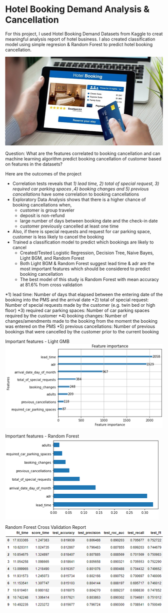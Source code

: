 # Hotel Booking Demand Analysis & Cancellation
For this project, I used Hotel Booking Demand Datasets from Kaggle to creat meaningful analysis report of hotel business. I also created classification model using simple regresion & Random Forest to predict hotel booking cancellation.

![](hotelbooking.jpg)

Question:
What are the features correlated to booking cancellation and can machine learning algorithm predict booking cancellation of customer based on features in the datasets?

Here are the outcomes of the project
  * Correlation tests reveals that *1) lead time, 2) total of special request, 3) required car parking spaces ,4) booking changes and 5) previous cancellations* have some correlation to booking cancellations
  * Exploratory Data Analysis shows that there is a higher chance of booking cancellations when,
      - customer is group traveler
      - deposit is non-refund
      - large number of days between booking date and the check-in date
      - customer previously cancelled at least one time
  * Also, if there is special requests and request for car parking space, customer is less likely to cancel the booking
  * Trained a classification model to predict which bookings are likely to cancel
      - Created/Tested Logistic Regression, Decision Tree, Naive Bayes, Light BGM, and Random Forest
      - Both Light BGM & Random Forest suggest lead time & adr are the most important features which should be considered to predict booking cancellation
      - The best model of this study is Random Forest with mean accuracy at 81.6% from cross validation

*1) lead time: Number of days that elapsed between the entering date of the booking into the PMS and the arrival date
*2) total of special request: Number of special requests made by the customer (e.g. twin bed or high floor)
*3) required car parking spaces: Number of car parking spaces required by the customer
*4) booking changes: Number of changes/amendments made to the booking from the moment the booking was entered on the PMS
*5) previous cancellations: Number of previous bookings that were cancelled by the customer prior to the current booking

Important features - Light GMB
![](Capture135.PNG)

Important features - Random Forest
![](Capture136.PNG)

Random Forest Cross Validation Report
![](Capture137.PNG)


